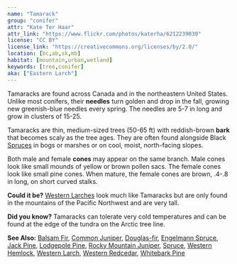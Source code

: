 ```yaml
---
name: "Tamarack"
group: "conifer"
attr: "Kate Ter Haar"
attr_link: "https://www.flickr.com/photos/katerha/6212239030"
license: "CC BY"
license_link: "https://creativecommons.org/licenses/by/2.0/"
location: [bc,ab,sk,mb]
habitat: [mountain,urban,wetland]
keywords: [tree,conifer]
aka: ["Eastern Larch"]
---
```

Tamaracks are found across Canada and in the northeastern United States. Unlike most conifers, their **needles** turn golden and drop in the fall, growing new greenish-blue needles every spring. The needles are 5-7 in long and grow in clusters of 15-25.

Tamaracks are thin, medium-sized trees (50-65 ft) with reddish-brown **bark** that becomes scaly as the tree ages. They are often found alongside Black [Spruces](/trees/spruce/) in bogs or marshes or on cool, moist, north-facing slopes.

Both male and female **cones** may appear on the same branch. Male cones look like small mounds of yellow or brown pollen sacs. The female cones look like small pine cones. When mature, the female cones are brown, .4-.8 in long, on short curved stalks.

**Could it be?** [Western Larches](/trees/westlar/) look much like Tamaracks but are only found in the mountains of the Pacific Northwest and are very tall.

**Did you know?** Tamaracks can tolerate very cold temperatures and can be found at the edge of the tundra on the Arctic tree line.

<!-- generated, do not edit -->
**See Also:**
[Balsam Fir](/trees/balfir/),
[Common Juniper](/trees/comjun/),
[Douglas-fir](/trees/dougfir/),
[Engelmann Spruce](/trees/engel/),
[Jack Pine](/trees/jack/),
[Lodgepole Pine](/trees/lodge/),
[Rocky Mountain Juniper](/trees/rockyjun/),
[Spruce](/trees/spruce/),
[Western Hemlock](/trees/westhem/),
[Western Larch](/trees/westlar/),
[Western Redcedar](/trees/westred/),
[Whitebark Pine](/trees/whbark/)
